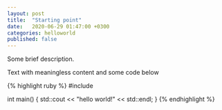 ```yaml
---
layout: post
title:  "Starting point"
date:   2020-06-29 01:47:00 +0300
categories: helloworld
published: false
---
```


Some brief description.

Text with meaningless content and some code below

{% highlight ruby %}
#include <iostream>

int main()
{
    std::cout << "hello world!" << std::endl;
}
{% endhighlight %}

